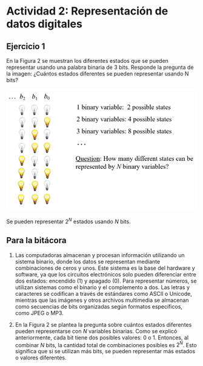 # Actividad 2: Representación de datos digitales

## Ejercicio 1

En la Figura 2 se muestran los diferentes estados que se pueden representar usando una palabra binaria de 3 bits. Responde la pregunta de la imagen: ¿Cuántos estados diferentes se pueden representar usando N bits?

![Figura 2](../Actividad_2/Imagenes/Ejercicio_2.png)

Se pueden representar $2^N$ estados usando $N$ bits.


## Para la bitácora

1. Las computadoras almacenan y procesan información utilizando un sistema binario, donde los datos se representan mediante combinaciones de ceros y unos. Este sistema es la base del hardware y software, ya que los circuitos electrónicos solo pueden diferenciar entre dos estados: encendido (1) y apagado (0). Para representar números, se utilizan sistemas como el binario y el complemento a dos. Las letras y caracteres se codifican a través de estándares como ASCII o Unicode, mientras que las imágenes y otros archivos multimedia se almacenan como secuencias de bits organizadas según formatos específicos, como JPEG o MP3.

2. En la Figura 2 se plantea la pregunta sobre cuántos estados diferentes pueden representarse con $N$ variables binarias. Como se explicó anteriormente, cada bit tiene dos posibles valores: 0 o 1. Entonces, al combinar $N$ bits, la cantidad total de combinaciones posibles es $2^N$. Esto significa que si se utilizan más bits, se pueden representar más estados o valores diferentes.